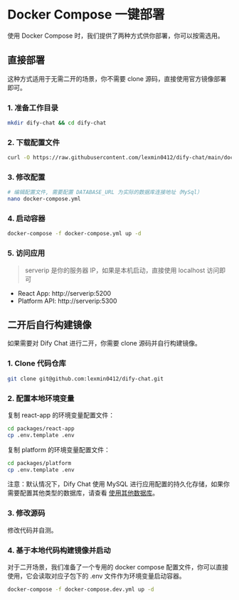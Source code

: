 # Docker Compose 一键部署

使用 Docker Compose 时，我们提供了两种方式供你部署，你可以按需选用。

## 直接部署

这种方式适用于无需二开的场景，你不需要 clone 源码，直接使用官方镜像部署即可。

### 1. 准备工作目录

```bash
mkdir dify-chat && cd dify-chat
```

### 2. 下载配置文件

```bash
curl -O https://raw.githubusercontent.com/lexmin0412/dify-chat/main/docker-compose.yml
```

### 3. 修改配置

```bash
# 编辑配置文件, 需要配置 DATABASE_URL 为实际的数据库连接地址（MySql）
nano docker-compose.yml
```

### 4. 启动容器

```bash
docker-compose -f docker-compose.yml up -d
```

### 5. 访问应用

> serverip 是你的服务器 IP，如果是本机启动，直接使用 localhost 访问即可

- React App: http://serverip:5200
- Platform API: http://serverip:5300

## 二开后自行构建镜像

如果需要对 Dify Chat 进行二开，你需要 clone 源码并自行构建镜像。

### 1. Clone 代码仓库

```bash
git clone git@github.com:lexmin0412/dify-chat.git
```

### 2. 配置本地环境变量

复制 react-app 的环境变量配置文件：

```bash
cd packages/react-app
cp .env.template .env
```

复制 platform 的环境变量配置文件：

```bash
cd packages/platform
cp .env.template .env
```

注意：默认情况下，Dify Chat 使用 MySQL 进行应用配置的持久化存储，如果你需要配置其他类型的数据库，请查看 [使用其他数据库](/guide/deploy/db-config#2-使用其他数据库)。

### 3. 修改源码

修改代码并自测。

### 4. 基于本地代码构建镜像并启动

对于二开场景，我们准备了一个专用的 docker compose 配置文件，你可以直接使用，它会读取对应子包下的 .env 文件作为环境变量启动容器。

```bash
docker-compose -f docker-compose.dev.yml up -d
```
